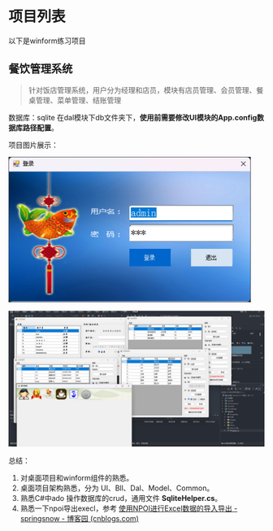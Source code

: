 # 项目列表

以下是winform练习项目





## 餐饮管理系统

> 针对饭店管理系统，用户分为经理和店员，模块有店员管理、会员管理、餐桌管理、菜单管理、结账管理

数据库：sqlite 在dal模块下db文件夹下，**使用前需要修改UI模块的App.config数据库路径配置**。

项目图片展示：

![Oms_login_2023-06-24_18-26-53](assert/Oms_login_2023-06-24_18-26-53.png)

![Oms_main_2023-06-24_19-04-05](assert/Oms_main_2023-06-24_19-04-05.png)



总结：

1. 对桌面项目和winform组件的熟悉。
2. 桌面项目架构熟悉，分为 UI、Bll、Dal、Model、Common。
3. 熟悉C#中ado 操作数据库的crud，通用文件 **SqliteHelper.cs**。
4. 熟悉一下npoi导出execl，参考 [使用NPOI进行Excel数据的导入导出 - springsnow - 博客园 (cnblogs.com)](https://www.cnblogs.com/springsnow/p/13123912.html)


